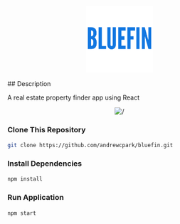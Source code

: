 <p align="center">
<img alt='/' src="src/assets/bluefin-logo.png" width="150px" height="auto"/>
</p>
## Description

A real estate property finder app using React

<p align="center">
<img alt='/' src="src/assets/Bluefin.gif" width="900px" height="auto"/>
</p>

### Clone This Repository

```bash
git clone https://github.com/andrewcpark/bluefin.git
```

### Install Dependencies

```bash
npm install
```

### Run Application

```bash
npm start
```

